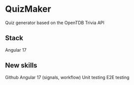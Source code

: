 # QuizMaker

Quiz generator based on the OpenTDB Trivia API

## Stack
Angular 17

## New skills
Github
Angular 17 (signals, workflow)
Unit testing
E2E testing
